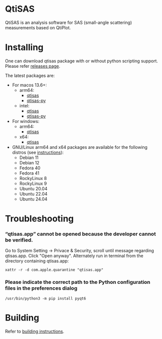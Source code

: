 # QtiSAS

QtiSAS is an analysis software for SAS (small-angle scattering) measurements
based on QtiPlot.

# Installing

One can download qtisas package with or without python scripting support. Please
refer [releases page](https://iffgit.fz-juelich.de/qtisas/qtisas/-/releases).

The latest packages are:

 * For macos 13.6+:
   * arm64:
     * [qtisas](https://iffgit.fz-juelich.de/api/v4/projects/1655/packages/generic/qtisas/v0.11.3/qtisas-v0.11.3-arm64.dmg)
     * [qtisas-py](https://iffgit.fz-juelich.de/api/v4/projects/1655/packages/generic/qtisas/v0.11.3/qtisas-py-v0.11.3-arm64.dmg)
   * intel:
     * [qtisas](https://iffgit.fz-juelich.de/api/v4/projects/1655/packages/generic/qtisas/v0.11.3/qtisas-v0.11.3-intel.dmg)
     * [qtisas-py](https://iffgit.fz-juelich.de/api/v4/projects/1655/packages/generic/qtisas/v0.11.3/qtisas-py-v0.11.3-intel.dmg)
 * For windows:
   * arm64:
     * [qtisas](https://iffgit.fz-juelich.de/api/v4/projects/1655/packages/generic/qtisas/v0.11.3/qtisas-v0.11.3-arm64.exe)
   * x64:
     * [qtisas](https://iffgit.fz-juelich.de/api/v4/projects/1655/packages/generic/qtisas/v0.11.3/qtisas-v0.11.3-x64.exe)
 * GNU/Linux arm64 and x64 packages are available for the following distros (see [instructions](https://software.opensuse.org//download.html?project=home%3Akholostov&package=qtisas)):
   * Debian 11
   * Debian 12
   * Fedora 40
   * Fedora 41
   * RockyLinux 8
   * RockyLinux 9
   * Ubuntu 20.04
   * Ubuntu 22.04
   * Ubuntu 24.04

# Troubleshooting

### “qtisas.app” cannot be opened because the developer cannot be verified.

Go to System Setting -> Privace & Security, scroll until message regarding
qtisas.app. Click "Open anyway".
Alternately run in terminal from the directory containing qtisas.app:

    xattr -r -d com.apple.quarantine "qtisas.app"

### Please indicate the correct path to the Python configuration files in the preferences dialog

    /usr/bin/python3 -m pip install pyqt6

# Building

Refer to [building instructions](build.md).
